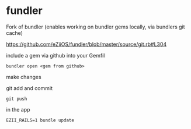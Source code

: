 # fundler
Fork of bundler (enables working on bundler gems locally, via bundlers git cache)


https://github.com/eZiiOS/fundler/blob/master/source/git.rb#L304



include a gem via github into your Gemfil


`bundler open <gem from github>`


make changes


git add and commit

`git push`


in the app


`EZII_RAILS=1 bundle update`
